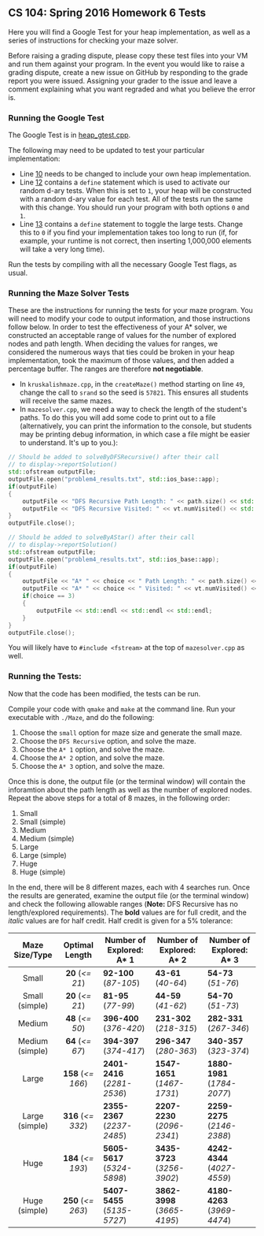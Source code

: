 ## CS 104: Spring 2016 Homework 6 Tests

Here you will find a Google Test for your heap implementation, as well as a series of instructions for checking your maze solver. 

Before raising a grading dispute, please copy these test files into your VM and run them against your program. In the event you would like to raise a grading dispute, create a new issue on GitHub by responding to the grade report you were issued. Assigning your grader to the issue and leave a comment explaining what you want regraded and what you believe the error is. 

### Running the Google Test
The Google Test is in [heap_gtest.cpp](https://github.com/usc-csci104-spring2016/homework-resources/tree/master/hw6_tests/heap_gtest.cpp). 

The following may need to be updated to test your particular implementation:
+ Line [10](https://github.com/usc-csci104-spring2016/homework-resources/tree/master/hw6_tests/heap_gtest.cpp#L10) needs to be changed to include your own heap implementation.
+ Line [12](https://github.com/usc-csci104-spring2016/homework-resources/tree/master/hw6_tests/heap_gtest.cpp#L12) contains a `define` statement which is used to activate our random d-ary tests. When this is set to `1`, your heap will be constructed with a random d-ary value for each test. All of the tests run the same with this change. You should run your program with both options `0` and `1`.
+ Line [13](https://github.com/usc-csci104-spring2016/homework-resources/tree/master/hw6_tests/heap_gtest.cpp#L13) contains a `define` statement to toggle the large tests. Change this to `0` if you find your implementation takes too long to run (if, for example, your runtime is not correct, then inserting 1,000,000 elements will take a very long time).

Run the tests by compiling with all the necessary Google Test flags, as usual.

### Running the Maze Solver Tests

These are the instructions for running the tests for your maze program. You will need to modify your code to output information, and those instructions follow below. In order to test the effectiveness of your A* solver, we constructed an acceptable range of values for the number of explored nodes and path length. When deciding the values for ranges, we considered the numerous ways that ties could be broken in your heap implementation, took the maximum of those values, and then added a percentage buffer. The ranges are therefore **not negotiable**.

+ In `kruskalishmaze.cpp`, in the `createMaze()` method starting on line `49`, change the call to `srand` so the seed is `57821`. This ensures all students will receive the same mazes.
+ In `mazesolver.cpp`, we need a way to check the length of the student's paths. To do this you will add some code to print out to a file (alternatively, you can print the information to the console, but students may be printing debug information, in which case a file might be easier to understand. It's up to you.):

```.cpp
// Should be added to solveByDFSRecursive() after their call
// to display->reportSolution()
std::ofstream outputFile;
outputFile.open("problem4_results.txt", std::ios_base::app);
if(outputFile)
{
	outputFile << "DFS Recursive Path Length: " << path.size() << std::endl;
	outputFile << "DFS Recursive Visited: " << vt.numVisited() << std::endl;
}
outputFile.close();
```

```.cpp
// Should be added to solveByAStar() after their call
// to display->reportSolution()
std::ofstream outputFile;
outputFile.open("problem4_results.txt", std::ios_base::app);
if(outputFile)
{
	outputFile << "A* " << choice << " Path Length: " << path.size() << std::endl;
	outputFile << "A* " << choice << " Visited: " << vt.numVisited() << std::endl;
	if(choice == 3)
	{
		outputFile << std::endl << std::endl << std::endl;
	}
}
outputFile.close();
```

You will likely have to `#include <fstream>` at the top of `mazesolver.cpp` as well.

### Running the Tests:
Now that the code has been modified, the tests can be run.

Compile your code with `qmake` and `make` at the command line. Run your executable with `./Maze`, and do the following:

1. Choose the `small` option for maze size and generate the small maze.
1. Choose the `DFS Recursive` option, and solve the maze.
1. Choose the `A* 1` option, and solve the maze.
1. Choose the `A* 2` option, and solve the maze.
1. Choose the `A* 3` option, and solve the maze.

Once this is done, the output file (or the terminal window) will contain the inforamtion about the path length as well as the number of explored nodes. Repeat the above steps for a total of 8 mazes, in the following order:

1. Small
1. Small (simple)
1. Medium
1. Medium (simple)
1. Large
1. Large (simple)
1. Huge
1. Huge (simple)

In the end, there will be 8 different mazes, each with 4 searches run. Once the results are generated, examine the output file (or the terminal window) and check the following allowable ranges (**Note:** DFS Recursive has no length/explored requirements). The **bold** values are for full credit, and the *italic* values are for half credit. Half credit is given for a 5% tolerance:

| Maze Size/Type | Optimal Length | Number of Explored: A* 1 | Number of Explored: A* 2 | Number of Explored: A* 3 |
|:-:|:-:|---|---|---|
| Small | **20** (*<= 21*) | **92-100** (*87-105*) | **43-61** (*40-64*) | **54-73** (*51-76*) |
| Small (simple) | **20** (*<= 21*) | **81-95** (*77-99*) | **44-59** (*41-62*) | **54-70** (*51-73*) |
| Medium | **48** (*<= 50*) | **396-400** (*376-420*) | **231-302** (*218-315*) | **282-331** (*267-346*) |
| Medium (simple) | **64** (*<= 67*) | **394-397** (*374-417*) | **296-347** (*280-363*) | **340-357** (*323-374*) |
| Large | **158** (*<= 166*) | **2401-2416** (*2281-2536*) | **1547-1651** (*1467-1731*) | **1880-1981** (*1784-2077*) |
| Large (simple) | **316** (*<= 332*) | **2355-2367** (*2237-2485*) | **2207-2230** (*2096-2341*) | **2259-2275** (*2146-2388*) |
| Huge | **184** (*<= 193*) | **5605-5617** (*5324-5898*) | **3435-3723** (*3256-3902*) | **4242-4344** (*4027-4559*) |
| Huge (simple) | **250** (*<= 263*) | **5407-5455** (*5135-5727*) | **3862-3998** (*3665-4195*) | **4180-4263** (*3969-4474*) |